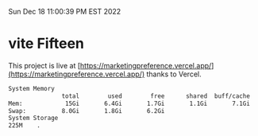 Sun Dec 18 11:00:39 PM EST 2022

# vite Fifteen


This project is live at [https://marketingpreference.vercel.app/](https://marketingpreference.vercel.app/) thanks to Vercel.

```bash
System Memory
               total        used        free      shared  buff/cache   available
Mem:            15Gi       6.4Gi       1.7Gi       1.1Gi       7.1Gi       7.4Gi
Swap:          8.0Gi       1.8Gi       6.2Gi
System Storage
225M	.
```
```bash
